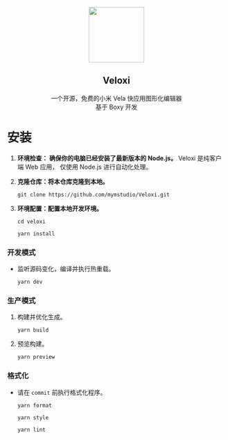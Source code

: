 <p align="center">
  <img src="https://youke1.picui.cn/s1/2025/10/02/68ddd1f761602.png" width="128" />
</p>

<h2 align="center">Veloxi</h2>
<p align="center">一个开源，免费的小米 Vela 快应用图形化编辑器<br>
基于 Boxy 开发
</p>

# 安装

1. **环境检查： 确保你的电脑已经安装了最新版本的 Node.js。**
   Veloxi 是纯客户端 Web 应用，
   仅使用 Node.js 进行自动化处理。

2. **克隆仓库：将本仓库克隆到本地。** 

   ```shell
   git clone https://github.com/mymstudio/Veloxi.git
   ```

3. **环境配置：配置本地开发环境。**

   ```shell
   cd veloxi
   ```

   ```shell
   yarn install
   ```

### 开发模式

- 监听源码变化，编译并执行热重载。

  ```shell
  yarn dev
  ```

### 生产模式

1. 构建并优化生成。

   ```shell
   yarn build
   ```

2. 预览构建。

   ```shell
   yarn preview
   ```

### 格式化

- 请在 `commit` 前执行格式化程序。

  ```shell
  yarn format
  ```

  ```shell
  yarn style
  ```

  ```shell
  yarn lint
  ```
